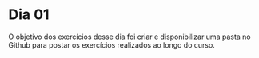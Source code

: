 # Dia 01

O objetivo dos exercícios desse dia foi criar e disponibilizar uma pasta no Github para postar os exercícios realizados ao longo do curso.
